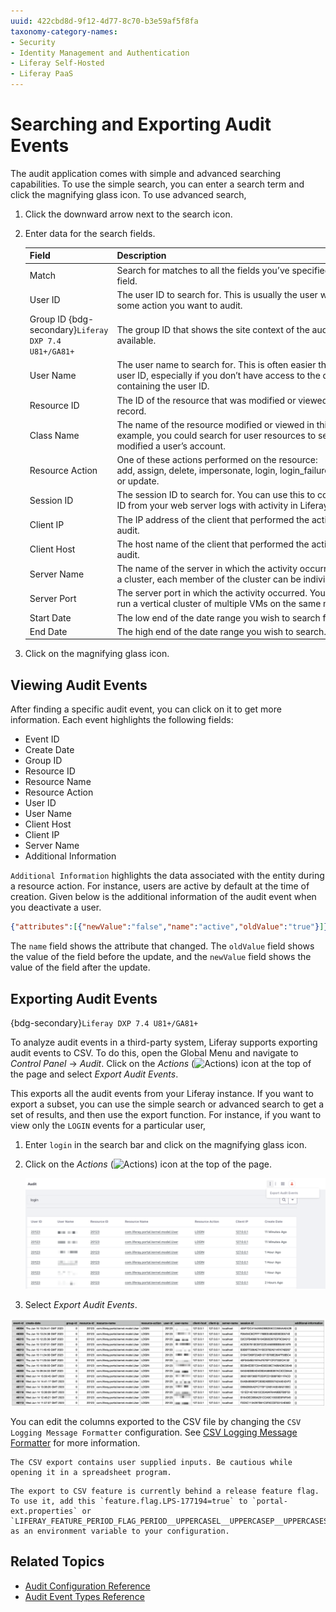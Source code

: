 ```yaml
---
uuid: 422cbd8d-9f12-4d77-8c70-b3e59af5f8fa
taxonomy-category-names:
- Security
- Identity Management and Authentication
- Liferay Self-Hosted
- Liferay PaaS
---
```

# Searching and Exporting Audit Events

The audit application comes with simple and advanced searching capabilities. To use the simple search, you can enter a search term and click the magnifying glass icon. To use advanced search,

1. Click the downward arrow next to the search icon.

1. Enter data for the search fields.

   | Field                                                          | Description                                                                                                                                                     |
   |:---------------------------------------------------------------|:----------------------------------------------------------------------------------------------------------------------------------------------------------------|
   | Match                                                          | Search for matches to all the fields you’ve specified or any single field.                                                                                      |
   | User ID                                                        | The user ID to search for. This is usually the user who performed some action you want to audit.                                                                |
   | Group ID {bdg-secondary}`Liferay DXP 7.4 U81+/GA81+` | The group ID that shows the site context of the audit event where available.                                                                                    |
   | User Name                                                      | The user name to search for. This is often easier than searching for a user ID, especially if you don’t have access to the database containing the user ID.     |
   | Resource ID                                                    | The ID of the resource that was modified or viewed in this audit record.                                                                                        |
   | Class Name                                                     | The name of the resource modified or viewed in this audit record. For example, you could search for user resources to see if someone modified a user’s account. |
   | Resource Action                                                | One of these actions performed on the resource: add, assign, delete, impersonate, login, login_failure, logout, unassign, or update.                            |
   | Session ID                                                     | The session ID to search for. You can use this to correlate a session ID from your web server logs with activity in Liferay DXP.                                |
   | Client IP                                                      | The IP address of the client that performed the activity you wish to audit.                                                                                     |
   | Client Host                                                    | The host name of the client that performed the activity you wish to audit.                                                                                      |
   | Server Name                                                    | The name of the server in which the activity occurred. If you’re using a cluster, each member of the cluster can be individually queried.                       |
   | Server Port                                                    | The server port in which the activity occurred. You need this if you run a vertical cluster of multiple VMs on the same machine.                                |
   | Start Date                                                     | The low end of the date range you wish to search for.                                                                                                           |
   | End Date                                                       | The high end of the date range you wish to search.                                                                                                              |

1. Click on the magnifying glass icon.

## Viewing Audit Events

After finding a specific audit event, you can click on it to get more information. Each event highlights the following fields:

* Event ID
* Create Date
* Group ID
* Resource ID
* Resource Name
* Resource Action
* User ID
* User Name
* Client Host
* Client IP
* Server Name
* Additional Information

`Additional Information` highlights the data associated with the entity during a resource action. For instance, users are active by default at the time of creation. Given below is the additional information of the audit event when you deactivate a user.

```json
{"attributes":[{"newValue":"false","name":"active","oldValue":"true"}]}
```

The `name` field shows the attribute that changed. The `oldValue` field shows the value of the field before the update, and the `newValue` field shows the value of the field after the update.

## Exporting Audit Events

{bdg-secondary}`Liferay DXP 7.4 U81+/GA81+`

To analyze audit events in a third-party system, Liferay supports exporting audit events to CSV. To do this, open the Global Menu and navigate to *Control Panel* &rarr; *Audit*. Click on the *Actions* (![Actions](../../images/icon-actions.png)) icon at the top of the page and select *Export Audit Events*.

This exports all the audit events from your Liferay instance. If you want to export a subset, you can use the simple search or advanced search to get a set of results, and then use the export function. For instance, if you want to view only the `LOGIN` events for a particular user,

1. Enter `login` in the search bar and click on the magnifying glass icon.

1. Click on the *Actions* (![Actions](../../images/icon-actions.png)) icon at the top of the page.

   ![Exporting audit events for user log in to CSV.](./searching-and-exporting-audits-events/images/01.png)

1. Select *Export Audit Events*.

![The CSV file contains all the information associated to login events audited by Liferay.](./searching-and-exporting-audits-events/images/02.png)

You can edit the columns exported to the CSV file by changing the `CSV Logging Message Formatter` configuration. See [CSV Logging Message Formatter](./audit-configuration-reference.md#csv-logging-message-formatter) for more information.

```{warning}
The CSV export contains user supplied inputs. Be cautious while opening it in a spreadsheet program.
```

```{important}
The export to CSV feature is currently behind a release feature flag. To use it, add this `feature.flag.LPS-177194=true` to `portal-ext.properties` or `LIFERAY_FEATURE_PERIOD_FLAG_PERIOD__UPPERCASEL__UPPERCASEP__UPPERCASES__MINUS__NUMBER1__NUMBER7__NUMBER7__NUMBER1__NUMBER9__NUMBER4_=true` as an environment variable to your configuration.
```

## Related Topics

* [Audit Configuration Reference](./audit-configuration-reference.md)
* [Audit Event Types Reference](./audit-event-types-reference.md)